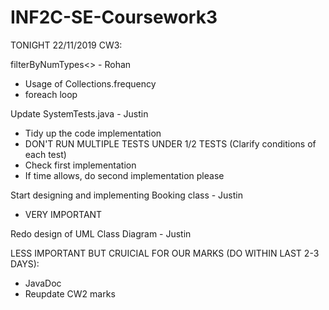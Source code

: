 # INF2C-SE-Coursework3

TONIGHT 22/11/2019 CW3:

filterByNumTypes<> - Rohan
- Usage of Collections.frequency
- foreach loop

Update SystemTests.java - Justin
- Tidy up the code implementation
- DON'T RUN MULTIPLE TESTS UNDER 1/2 TESTS (Clarify conditions of each test)
- Check first implementation
- If time allows, do second implementation please

Start designing and implementing Booking class - Justin
- VERY IMPORTANT

Redo design of UML Class Diagram - Justin

LESS IMPORTANT BUT CRUICIAL FOR OUR MARKS (DO WITHIN LAST 2-3 DAYS):
- JavaDoc
- Reupdate CW2 marks

